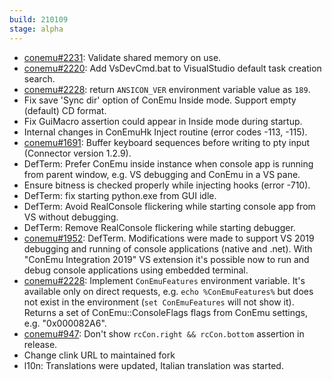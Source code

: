 ```yaml
---
build: 210109
stage: alpha
---
```


* [conemu#2231](https://github.com/Maximus5/ConEmu/issues/2231): Validate shared memory on use.
* [conemu#2220](https://github.com/Maximus5/ConEmu/issues/2220): Add VsDevCmd.bat to VisualStudio default task creation search.
* [conemu#2228](https://github.com/Maximus5/ConEmu/issues/2228): return `ANSICON_VER` environment variable value as `189`.
* Fix save 'Sync dir' option of ConEmu Inside mode. Support empty (default) CD format.
* Fix GuiMacro assertion could appear in Inside mode during startup.
* Internal changes in ConEmuHk Inject routine (error codes -113, -115).
* [conemu#1691](https://github.com/Maximus5/ConEmu/issues/1691): Buffer keyboard sequences before writing to pty input (Connector version 1.2.9).
* DefTerm: Prefer ConEmu inside instance when console app is running from parent window, e.g. VS debugging and ConEmu in a VS pane.
* Ensure bitness is checked properly while injecting hooks (error -710).
* DefTerm: fix starting python.exe from GUI idle.
* DefTerm: Avoid RealConsole flickering while starting console app from VS without debugging.
* DefTerm: Remove RealConsole flickering while starting debugger.
* [conemu#1952](https://github.com/Maximus5/ConEmu/issues/1952): DefTerm. Modifications were made to support VS 2019 debugging and running of console applications (native and .net).
  With "ConEmu Integration 2019" VS extension it's possible now to run and debug console applications using embedded terminal.
* [conemu#2228](https://github.com/Maximus5/ConEmu/issues/2228): Implement `ConEmuFeatures` environment variable.
  It's available only on direct requests, e.g. `echo %ConEmuFeatures%`
  but does not exist in the environment (`set ConEmuFeatures` will not show it).
  Returns a set of ConEmu::ConsoleFlags flags from ConEmu settings, e.g. "0x000082A6".
* [conemu#947](https://github.com/Maximus5/ConEmu/issues/947): Don't show `rcCon.right && rcCon.bottom` assertion in release.
* Change clink URL to maintained fork
* l10n: Translations were updated, Italian translation was started.
